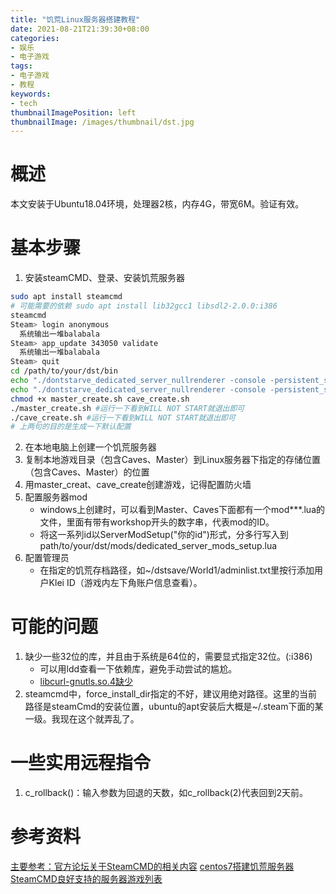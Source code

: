 ```yaml
---
title: "饥荒Linux服务器搭建教程"
date: 2021-08-21T21:39:30+08:00
categories:
- 娱乐
- 电子游戏
tags:
- 电子游戏
- 教程
keywords:
- tech
thumbnailImagePosition: left
thumbnailImage: /images/thumbnail/dst.jpg
---
```


<!--more-->
# 概述
本文安装于Ubuntu18.04环境，处理器2核，内存4G，带宽6M。验证有效。
# 基本步骤
1. 安装steamCMD、登录、安装饥荒服务器
```bash
sudo apt install steamcmd
# 可能需要的依赖 sudo apt install lib32gcc1 libsdl2-2.0.0:i386
steamcmd
Steam> login anonymous
  系统输出一堆balabala
Steam> app_update 343050 validate
  系统输出一堆balabala
Steam> quit
cd /path/to/your/dst/bin
echo "./dontstarve_dedicated_server_nullrenderer -console -persistent_storage_root /home/ubuntu/Game/dstsave -conf_dir dst -cluster World1 -shard Master" > master_create.sh
echo "./dontstarve_dedicated_server_nullrenderer -console -persistent_storage_root /home/ubuntu/Game/dstsave -conf_dir dst -cluster World1 -shard Caves" > cave_create.sh
chmod +x master_create.sh cave_create.sh
./master_create.sh #运行一下看到WILL NOT START就退出即可
./cave_create.sh #运行一下看到WILL NOT START就退出即可
# 上两句的目的是生成一下默认配置
```
2. 在本地电脑上创建一个饥荒服务器
3. 复制本地游戏目录（包含Caves、Master）到Linux服务器下指定的存储位置（包含Caves、Master）的位置
4. 用master_creat、cave_create创建游戏，记得配置防火墙
5. 配置服务器mod
    - windows上创建时，可以看到Master、Caves下面都有一个mod***.lua的文件，里面有带有workshop开头的数字串，代表mod的ID。
    - 将这一系列id以ServerModSetup("你的id")形式，分多行写入到path/to/your/dst/mods/dedicated_server_mods_setup.lua 
6. 配置管理员
    - 在指定的饥荒存档路径，如~/dstsave/World1/adminlist.txt里按行添加用户Klei ID（游戏内左下角账户信息查看）。
# 可能的问题
1. 缺少一些32位的库，并且由于系统是64位的，需要显式指定32位。(:i386)
    - 可以用ldd查看一下依赖库，避免手动尝试的尴尬。
    - [libcurl-gnutls.so.4缺少](https://wuter.cn/2282.html/)
2. steamcmd中，force_install_dir指定的不好，建议用绝对路径。这里的当前路径是steamCmd的安装位置，ubuntu的apt安装后大概是~/.steam下面的某一级。我现在这个就弄乱了。
<!-- 快乐老家 密码#Friend4Ever -->
# 一些实用远程指令
1. c_rollback()：输入参数为回退的天数，如c_rollback(2)代表回到2天前。
# 参考资料
[主要参考：官方论坛关于SteamCMD的相关内容](https://developer.valvesoftware.com/wiki/SteamCMD)
[centos7搭建饥荒服务器](https://blog.csdn.net/zhang41228/article/details/103106298)
[SteamCMD良好支持的服务器游戏列表](https://developer.valvesoftware.com/wiki/Dedicated_Servers_List)